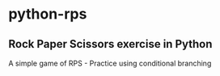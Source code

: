# python-rps
## Rock Paper Scissors exercise in Python
A simple game of RPS - Practice using conditional branching
